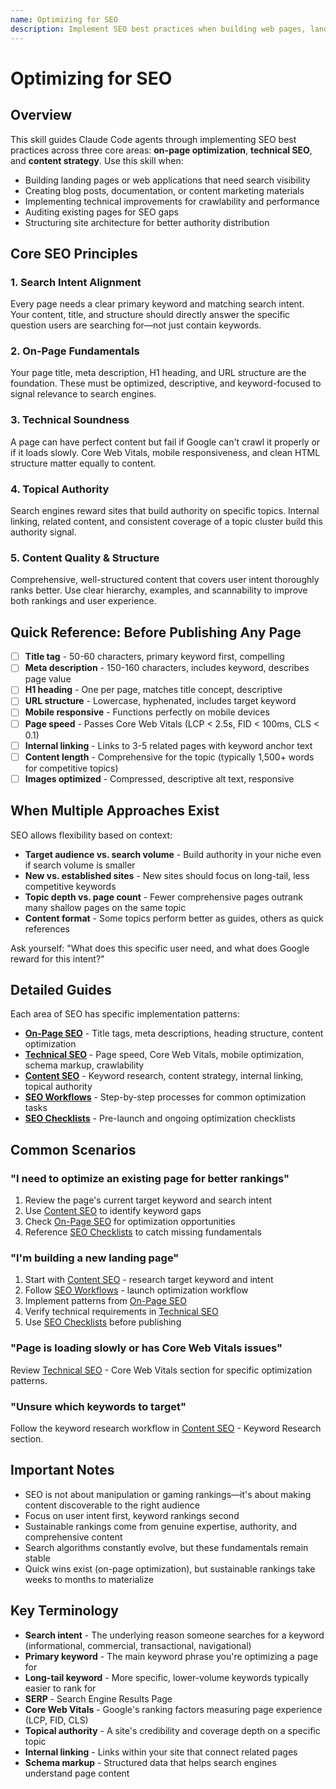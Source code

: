 ```yaml
---
name: Optimizing for SEO
description: Implement SEO best practices when building web pages, landing pages, and creating content. Use this when optimizing for search visibility, implementing technical SEO, or structuring content for search engines.
---
```


# Optimizing for SEO

## Overview

This skill guides Claude Code agents through implementing SEO best practices across three core areas: **on-page optimization**, **technical SEO**, and **content strategy**. Use this skill when:

- Building landing pages or web applications that need search visibility
- Creating blog posts, documentation, or content marketing materials
- Implementing technical improvements for crawlability and performance
- Auditing existing pages for SEO gaps
- Structuring site architecture for better authority distribution

## Core SEO Principles

### 1. Search Intent Alignment
Every page needs a clear primary keyword and matching search intent. Your content, title, and structure should directly answer the specific question users are searching for—not just contain keywords.

### 2. On-Page Fundamentals
Your page title, meta description, H1 heading, and URL structure are the foundation. These must be optimized, descriptive, and keyword-focused to signal relevance to search engines.

### 3. Technical Soundness
A page can have perfect content but fail if Google can't crawl it properly or if it loads slowly. Core Web Vitals, mobile responsiveness, and clean HTML structure matter equally to content.

### 4. Topical Authority
Search engines reward sites that build authority on specific topics. Internal linking, related content, and consistent coverage of a topic cluster build this authority signal.

### 5. Content Quality & Structure
Comprehensive, well-structured content that covers user intent thoroughly ranks better. Use clear hierarchy, examples, and scannability to improve both rankings and user experience.

## Quick Reference: Before Publishing Any Page

- [ ] **Title tag** - 50-60 characters, primary keyword first, compelling
- [ ] **Meta description** - 150-160 characters, includes keyword, describes page value
- [ ] **H1 heading** - One per page, matches title concept, descriptive
- [ ] **URL structure** - Lowercase, hyphenated, includes target keyword
- [ ] **Mobile responsive** - Functions perfectly on mobile devices
- [ ] **Page speed** - Passes Core Web Vitals (LCP < 2.5s, FID < 100ms, CLS < 0.1)
- [ ] **Internal linking** - Links to 3-5 related pages with keyword anchor text
- [ ] **Content length** - Comprehensive for the topic (typically 1,500+ words for competitive topics)
- [ ] **Images optimized** - Compressed, descriptive alt text, responsive

## When Multiple Approaches Exist

SEO allows flexibility based on context:

- **Target audience vs. search volume** - Build authority in your niche even if search volume is smaller
- **New vs. established sites** - New sites should focus on long-tail, less competitive keywords
- **Topic depth vs. page count** - Fewer comprehensive pages outrank many shallow pages on the same topic
- **Content format** - Some topics perform better as guides, others as quick references

Ask yourself: "What does this specific user need, and what does Google reward for this intent?"

## Detailed Guides

Each area of SEO has specific implementation patterns:

- **[On-Page SEO](reference/on-page-seo.md)** - Title tags, meta descriptions, heading structure, content optimization
- **[Technical SEO](reference/technical-seo.md)** - Page speed, Core Web Vitals, mobile optimization, schema markup, crawlability
- **[Content SEO](reference/content-seo.md)** - Keyword research, content strategy, internal linking, topical authority
- **[SEO Workflows](reference/seo-workflows.md)** - Step-by-step processes for common optimization tasks
- **[SEO Checklists](reference/seo-checklist.md)** - Pre-launch and ongoing optimization checklists

## Common Scenarios

### "I need to optimize an existing page for better rankings"
1. Review the page's current target keyword and search intent
2. Use [Content SEO](reference/content-seo.md) to identify keyword gaps
3. Check [On-Page SEO](reference/on-page-seo.md) for optimization opportunities
4. Reference [SEO Checklists](reference/seo-checklist.md) to catch missing fundamentals

### "I'm building a new landing page"
1. Start with [Content SEO](reference/content-seo.md) - research target keyword and intent
2. Follow [SEO Workflows](reference/seo-workflows.md) - launch optimization workflow
3. Implement patterns from [On-Page SEO](reference/on-page-seo.md)
4. Verify technical requirements in [Technical SEO](reference/technical-seo.md)
5. Use [SEO Checklists](reference/seo-checklist.md) before publishing

### "Page is loading slowly or has Core Web Vitals issues"
Review [Technical SEO](reference/technical-seo.md) - Core Web Vitals section for specific optimization patterns.

### "Unsure which keywords to target"
Follow the keyword research workflow in [Content SEO](reference/content-seo.md) - Keyword Research section.

## Important Notes

- SEO is not about manipulation or gaming rankings—it's about making content discoverable to the right audience
- Focus on user intent first, keyword rankings second
- Sustainable rankings come from genuine expertise, authority, and comprehensive content
- Search algorithms constantly evolve, but these fundamentals remain stable
- Quick wins exist (on-page optimization), but sustainable rankings take weeks to months to materialize

## Key Terminology

- **Search intent** - The underlying reason someone searches for a keyword (informational, commercial, transactional, navigational)
- **Primary keyword** - The main keyword phrase you're optimizing a page for
- **Long-tail keyword** - More specific, lower-volume keywords typically easier to rank for
- **SERP** - Search Engine Results Page
- **Core Web Vitals** - Google's ranking factors measuring page experience (LCP, FID, CLS)
- **Topical authority** - A site's credibility and coverage depth on a specific topic
- **Internal linking** - Links within your site that connect related pages
- **Schema markup** - Structured data that helps search engines understand page content
